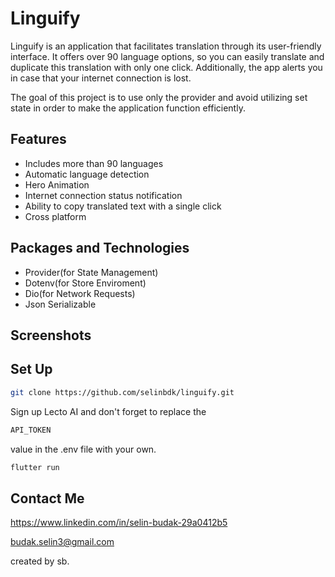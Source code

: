 
# Linguify

Linguify is an application that facilitates translation through its user-friendly interface. It offers over 90 language options, so you can easily translate and duplicate this translation with only one click. Additionally, the app alerts you in case that your internet connection is lost.

The goal of this project is to use only the provider and avoid utilizing set state in order to make the application function efficiently.


## Features
- Includes more than 90 languages
- Automatic language detection
- Hero Animation
- Internet connection status notification
- Ability to copy translated text with a single click
- Cross platform


## Packages and Technologies
- Provider(for State Management)
- Dotenv(for Store Enviroment)
- Dio(for Network Requests)
- Json Serializable

## Screenshots


## Set Up

```bash
git clone https://github.com/selinbdk/linguify.git
```

Sign up Lecto AI and don't forget to replace the 
``` bash
API_TOKEN
``` 
value in the .env file with your own.


```bash
flutter run
```



## Contact Me
https://www.linkedin.com/in/selin-budak-29a0412b5

budak.selin3@gmail.com

created by sb.




